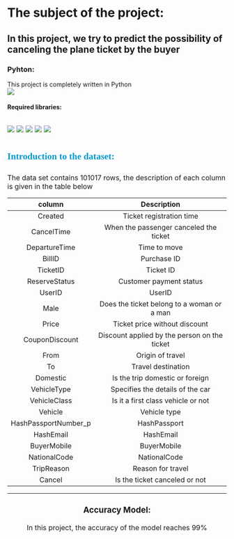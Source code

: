 # The subject of the project:
**In this project, we try to predict the possibility of canceling the plane ticket by the buyer**
---
### Pyhton:
This project is completely written in Python </br>
<img src = "https://img.shields.io/badge/Python-f39f37" />
#### Required libraries:
<img src = "https://img.shields.io/badge/pandas-f39f37" /> <img src = "https://img.shields.io/badge/numpy-f39f37" /> <img src = "https://img.shields.io/badge/datetime-f39f37" />
<img src = "https://img.shields.io/badge/scikit learn-f39f37" /> <img src = "https://img.shields.io/badge/seaborn-f39f37" />
---
<h2 style="line-height:200%;font-family:vazir;color:#0099cc">
<font color="#0099cc">
Introduction to the dataset:
</font>
</h2>

<p>
<font size=3>
The data set contains 101017 rows, the description of each column is given in the table below
</font>
</p>

<center>
<div>
<font size=3>
    
|column|Description|
|:------:|:---:|
|Created|Ticket registration time|
|CancelTime|When the passenger canceled the ticket|
|DepartureTime|Time to move|
|BillID|Purchase ID|
|TicketID|Ticket ID|
|ReserveStatus|Customer payment status|
|UserID|UserID|
|Male|Does the ticket belong to a woman or a man|
|Price|Ticket price without discount|
|CouponDiscount|Discount applied by the person on the ticket|
|From|Origin of travel|
|To|Travel destination|
|Domestic|Is the trip domestic or foreign|
|VehicleType|Specifies the details of the car|
|VehicleClass|Is it a first class vehicle or not|
|Vehicle|Vehicle type|
|HashPassportNumber_p|HashPassport|
|HashEmail|HashEmail|
|BuyerMobile|BuyerMobile|
|NationalCode|NationalCode|
|TripReason|Reason for travel|
|Cancel|Is the ticket canceled or not|


---
### Accuracy Model:
In this project, the accuracy of the model reaches 99%
